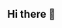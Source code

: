 ## Hi there 👋

<!--
**YuliaK19/YuliaK19** is a ✨ _special_ ✨ repository because its `README.md` (this file) appears on your GitHub profile.

Here are some ideas to get you started:

- 🔭 I’m currently working on CEO position in the company, distributing educational toys
- 🌱 I’m currently learning prompt engeneering
- 👯 I’m looking to collaborate on ...
- 📫 How to reach me: konelskaya.julia@gmail.com
- 😄 Pronouns: she/her
-->
